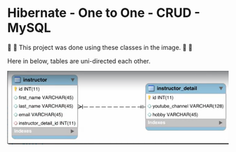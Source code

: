 #  Hibernate - One to One - CRUD - MySQL


:fallen_leaf:  :leaves: This project was done using these classes in the image. :leaves: :fallen_leaf:

Here in below, tables are uni-directed each other.  

  ![alt text](./bin/OnetoOne.png)
